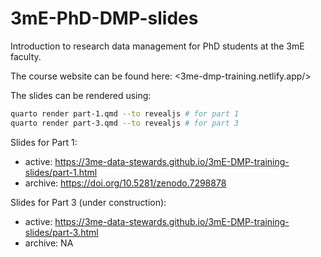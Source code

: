 # 3mE-PhD-DMP-slides

Introduction to research data management for PhD students at the 3mE faculty.

The course website can be found here: <3me-dmp-training.netlify.app/>

The slides can be rendered using:

```sh
quarto render part-1.qmd --to revealjs # for part 1
quarto render part-3.qmd --to revealjs # for part 3
```

Slides for Part 1:
- active: <https://3me-data-stewards.github.io/3mE-DMP-training-slides/part-1.html>
- archive: https://doi.org/10.5281/zenodo.7298878

Slides for Part 3 (under construction):
- active: <https://3me-data-stewards.github.io/3mE-DMP-training-slides/part-3.html>
- archive: NA
